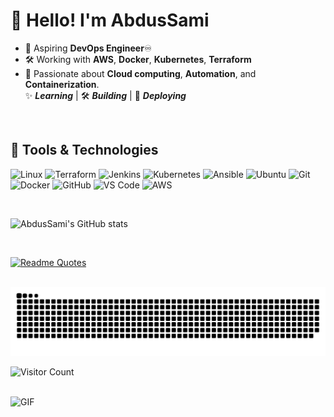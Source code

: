 


 


# 👋 Hello! I'm AbdusSami 
- 🌱 Aspiring **DevOps Engineer**♾️
- 🛠️ Working with **AWS**, **Docker**, **Kubernetes**, **Terraform**
- 🔭 Passionate about **Cloud computing**, **Automation**, and **Containerization**. <br>
 ✨ ***Learning*** | 🛠️ ***Building*** | 🚀 ***Deploying***
<!-- 🌐 Check out my [portfolio](https://your-portfolio-link.com)  -->
  
<br>

## 🚀 Tools & Technologies

![Linux](https://img.shields.io/badge/Linux-FCC624?style=for-the-badge&logo=linux&logoColor=black)
![Terraform](https://img.shields.io/badge/Terraform-623CE4?style=for-the-badge&logo=terraform&logoColor=white)
![Jenkins](https://img.shields.io/badge/Jenkins-D24939?style=for-the-badge&logo=jenkins&logoColor=white)
![Kubernetes](https://img.shields.io/badge/Kubernetes-326CE5?style=for-the-badge&logo=kubernetes&logoColor=white)
![Ansible](https://img.shields.io/badge/Ansible-EE0000?style=for-the-badge&logo=ansible&logoColor=white)
![Ubuntu](https://img.shields.io/badge/Ubuntu-E95420?style=for-the-badge&logo=ubuntu&logoColor=white)
![Git](https://img.shields.io/badge/Git-F05032?style=for-the-badge&logo=git&logoColor=white)
![Docker](https://img.shields.io/badge/Docker-2496ED?style=for-the-badge&logo=docker&logoColor=white)
![GitHub](https://img.shields.io/badge/GitHub-181717?style=for-the-badge&logo=github&logoColor=white)
![VS Code](https://img.shields.io/badge/VS%20Code-007ACC?style=for-the-badge&logo=visual-studio-code&logoColor=white)
![AWS](https://img.shields.io/badge/AWS-232F3E?style=for-the-badge&logo=amazon-aws&logoColor=white)

<br>

![AbdusSami's GitHub stats](https://github-readme-stats.vercel.app/api?username=iamSamii&show_icons=true&theme=aura)

<br>

[![Readme Quotes](https://quotes-github-readme.vercel.app/api?type=horizontal&theme=nord)](https://github.com/piyushsuthar/github-readme-quotes)

<br>

<picture>
  <source
    media="(prefers-color-scheme: dark)"
    srcset="https://raw.githubusercontent.com/platane/snk/output/github-contribution-grid-snake-dark.svg"
  />
  <source
    media="(prefers-color-scheme: light)"
    srcset="https://raw.githubusercontent.com/platane/snk/output/github-contribution-grid-snake.svg"
  />
  <img
    alt="github contribution grid snake animation"
    src="https://raw.githubusercontent.com/platane/snk/output/github-contribution-grid-snake.svg"
  />
</picture>

![Visitor Count](https://komarev.com/ghpvc/?username=iamSamii&color=blueviolet&abbreviated=true&style=flat)

<br>

<!--
# 🌟 Welcome to My GitHub Profile!

Hi there! I’m <Abdussami >. Here’s a quick overview of my GitHub activity.

---

## 📊 GitHub Stats

![GitHub stats](https://github-readme-stats.vercel.app/api?username=iamSamii&show_icons=true&theme=radical)

---

## 💻 Languages Used

![Top Langs](https://github-readme-stats.vercel.app/api/top-langs/?username=iamSamii&layout=compact&theme=radical)

---

## 🚀 Contribution Graph

[![GitHub Activity Graph](https://github-readme-activity-graph.vercel.app/graph?username=iamSamii&theme=tokyo-night)](https://github.com/iamSamii)

---

## 🏆 GitHub Trophies

[![trophy](https://github-profile-trophy.vercel.app/?username=iamSami&theme=onestar)](https://github.com/iamSamii)

---

-->

<img align="left" alt="GIF" src="https://i.giphy.com/media/v1.Y2lkPTc5MGI3NjExZnZ5dmc3dGJ3cDU5ZTZwdHpsOGJzb2QwZm9sZTBkMWFmbmVoZDdyYiZlcD12MV9pbnRlcm5hbF9naWZfYnlfaWQmY3Q9Zw/487L0pNZKONFN01oHO/giphy.gif/giphy.gif" width="500"/>



<br>


 <!--
<img align="left" alt="GIF" src="https://media.giphy.com/media/13HgwGsXF0aiGY/giphy.gif" width="500"/>
 
<img align="left" alt="GIF" src="https://i.giphy.com/media/v1.Y2lkPTc5MGI3NjExZHYzcTk0bDFwaXl0cGJrbnBqZzEweTNleDV4Zm1rOWF5YTN3bHl4eCZlcD12MV9pbnRlcm5hbF9naWZfYnlfaWQmY3Q9Zw/5ntdy5Ban1dIY/giphy.gif" width="300"/>
## Contributions
![GitHub Contributions](https://github-readme-streak-stats.herokuapp.com/?user=<iamSamii>&theme=radical)
-->




